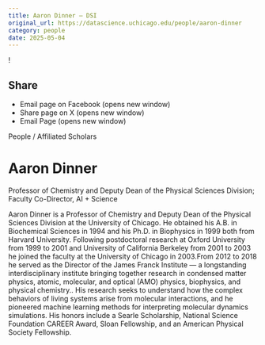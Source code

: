 ```yaml
---
title: Aaron Dinner – DSI
original_url: https://datascience.uchicago.edu/people/aaron-dinner
category: people
date: 2025-05-04
---
```


<!-- Table-like structure detected -->

!

## Share

* Email page on Facebook (opens new window)
* Share page on X (opens new window)
* Email Page (opens new window)

<!-- Table-like structure detected -->

People / Affiliated Scholars

# Aaron Dinner

Professor of Chemistry and Deputy Dean of the Physical Sciences Division; Faculty Co-Director, AI + Science

<!-- Table-like structure detected -->

<!-- Table-like structure detected -->

<!-- Table-like structure detected -->

Aaron Dinner is a Professor of Chemistry and Deputy Dean of the Physical Sciences Division at the University of Chicago. He obtained his A.B. in Biochemical Sciences in 1994 and his Ph.D. in Biophysics in 1999 both from Harvard University. Following postdoctoral research at Oxford University from 1999 to 2001 and University of California Berkeley from 2001 to 2003 he joined the faculty at the University of Chicago in 2003.From 2012 to 2018 he served as the Director of the James Franck Institute — a longstanding interdisciplinary institute bringing together research in condensed matter physics, atomic, molecular, and optical (AMO) physics, biophysics, and physical chemistry.. His research seeks to understand how the complex behaviors of living systems arise from molecular interactions, and he pioneered machine learning methods for interpreting molecular dynamics simulations. His honors include a Searle Scholarship, National Science Foundation CAREER Award, Sloan Fellowship, and an American Physical Society Fellowship.